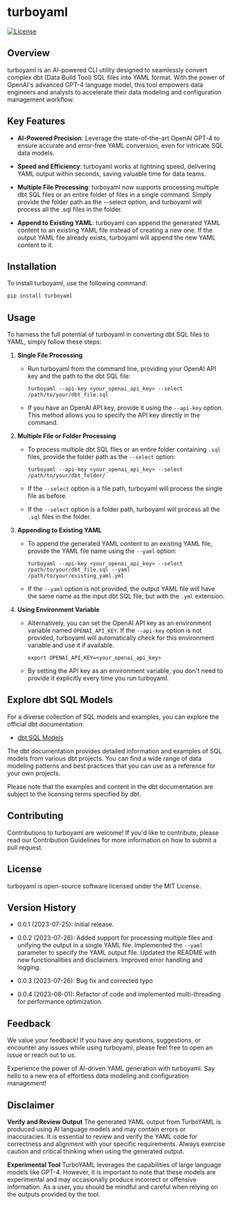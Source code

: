 # turboyaml

[![License](https://img.shields.io/badge/license-MIT-blue.svg)](https://opensource.org/licenses/MIT)

## Overview

turboyaml is an AI-powered CLI utility designed to seamlessly convert complex dbt (Data Build Tool) SQL files into YAML format. With the power of OpenAI's advanced GPT-4 language model, this tool empowers data engineers and analysts to accelerate their data modeling and configuration management workflow.

## Key Features

- **AI-Powered Precision**: Leverage the state-of-the-art OpenAI GPT-4 to ensure accurate and error-free YAML conversion, even for intricate SQL data models.
- **Speed and Efficiency**: turboyaml works at lightning speed, delivering YAML output within seconds, saving valuable time for data teams.

- **Multiple File Processing**: turboyaml now supports processing multiple dbt SQL files or an entire folder of files in a single command. Simply provide the folder path as the --select option, and turboyaml will process all the .sql files in the folder.

- **Append to Existing YAML**: turboyaml can append the generated YAML content to an existing YAML file instead of creating a new one. If the output YAML file already exists, turboyaml will append the new YAML content to it.

## Installation

To install turboyaml, use the following command:

```bash
pip install turboyaml
```

## Usage

To harness the full potential of turboyaml in converting dbt SQL files to YAML, simply follow these steps:

1. **Single File Processing**

   - Run turboyaml from the command line, providing your OpenAI API key and the path to the dbt SQL file:

     ```
     turboyaml --api-key <your_openai_api_key> --select /path/to/your/dbt_file.sql
     ```

   - If you have an OpenAI API key, provide it using the `--api-key` option. This method allows you to specify the API key directly in the command.

2. **Multiple File or Folder Processing**

   - To process multiple dbt SQL files or an entire folder containing `.sql` files, provide the folder path as the `--select` option:

     ```
     turboyaml --api-key <your_openai_api_key> --select /path/to/your/dbt_folder/
     ```

   - If the `--select` option is a file path, turboyaml will process the single file as before.

   - If the `--select` option is a folder path, turboyaml will process all the `.sql` files in the folder.

3. **Appending to Existing YAML**

   - To append the generated YAML content to an existing YAML file, provide the YAML file name using the `--yaml` option:

     ```
     turboyaml --api-key <your_openai_api_key> --select /path/to/your/dbt_file.sql --yaml /path/to/your/existing_yaml.yml
     ```

   - If the `--yaml` option is not provided, the output YAML file will have the same name as the input dbt SQL file, but with the `.yml` extension.

4. **Using Environment Variable**

   - Alternatively, you can set the OpenAI API key as an environment variable named `OPENAI_API_KEY`. If the `--api-key` option is not provided, turboyaml will automatically check for this environment variable and use it if available.

     ```
     export OPENAI_API_KEY=<your_openai_api_key>
     ```

   - By setting the API key as an environment variable, you don't need to provide it explicitly every time you run turboyaml.

## Explore dbt SQL Models

For a diverse collection of SQL models and examples, you can explore the official dbt documentation:

- [dbt SQL Models](https://docs.getdbt.com/docs/build/sql-models)

The dbt documentation provides detailed information and examples of SQL models from various dbt projects. You can find a wide range of data modeling patterns and best practices that you can use as a reference for your own projects.

Please note that the examples and content in the dbt documentation are subject to the licensing terms specified by dbt.

## Contributing

Contributions to turboyaml are welcome! If you'd like to contribute, please read our Contribution Guidelines for more information on how to submit a pull request.

## License

turboyaml is open-source software licensed under the MIT License.

## Version History

- 0.0.1 (2023-07-25): Initial release.

- 0.0.2 (2023-07-26): Added support for processing multiple files and unifying the output in a single YAML file. Implemented the `--yaml` parameter to specify the YAML output file. Updated the README with new functionalities and disclaimers. Improved error handling and logging.

- 0.0.3 (2023-07-26): Bug fix and corrected typo

- 0.0.4 (2023-08-01): Refactor of code and implemented multi-threading for performance optimization.

## Feedback

We value your feedback! If you have any questions, suggestions, or encounter any issues while using turboyaml, please feel free to open an issue or reach out to us.

Experience the power of AI-driven YAML generation with turboyaml. Say hello to a new era of effortless data modeling and configuration management!

## Disclaimer

**Verify and Review Output**
The generated YAML output from TurboYAML is produced using AI language models and may contain errors or inaccuracies. It is essential to review and verify the YAML code for correctness and alignment with your specific requirements. Always exercise caution and critical thinking when using the generated output.

**Experimental Tool**
TurboYAML leverages the capabilities of large language models like GPT-4. However, it is important to note that these models are experimental and may occasionally produce incorrect or offensive information. As a user, you should be mindful and careful when relying on the outputs provided by the tool.